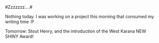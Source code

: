 #Zzzzzzz....#

Nothing today. I was working on a project this morning that consumed my writing time :P

Tomorrow: Stout Henry, and the introduction of the West Karana NEW SHINY Award!

